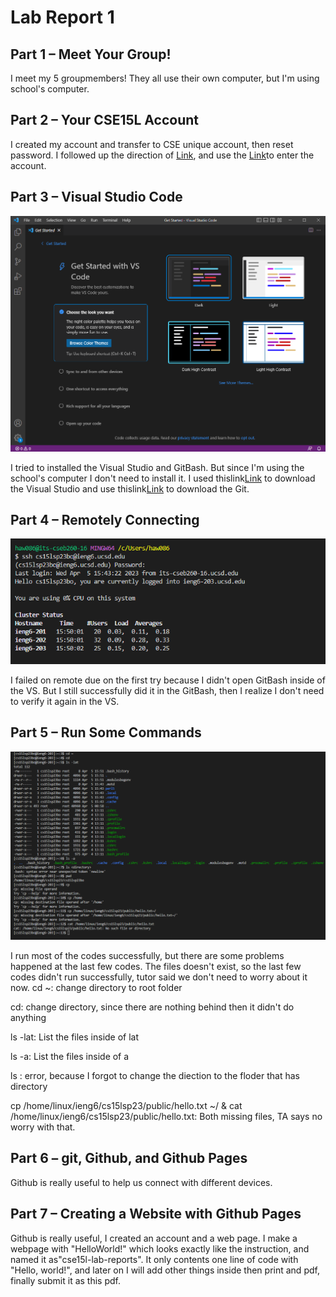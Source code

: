 # Lab Report 1

## Part 1 – Meet Your Group!

I meet my 5 groupmembers! They all use their own computer, but I'm using school's computer.

## Part 2 – Your CSE15L Account

I created my account and transfer to CSE unique account, then reset password. I followed up the direction of [Link](https://drive.google.com/file/d/17IDZn8Qq7Q0RkYMxdiIR0o6HJ3B5YqSW/view), and use the [Link](https://sdacs.ucsd.edu/~icc/index.php)to enter the account.

## Part 3 – Visual Studio Code

![Image](Capture.PNG)

I tried to installed the Visual Studio and GitBash. But since I'm using the school's computer I don't need to install it. I used thislink[Link](https://code.visualstudio.com/) to download the Visual Studio and use thislink[Link](https://gitforwindows.org/) to download the Git.

## Part 4 – Remotely Connecting

![Image](remote.PNG)

I failed on remote due on the first try because I didn't open GitBash inside of the VS. But I still successfully did it in the GitBash, then I realize I don't need to verify it again in the VS.

## Part 5 – Run Some Commands

![Image](Code.PNG)

I run most of the codes successfully, but there are some problems happened at the last few codes. The files doesn't exist, so the last few codes didn't run successfully, tutor said we don't need to worry about it now.
  cd ~: change directory to root folder
  
  cd: change directory, since there are nothing behind then it didn't do anything
  
  ls -lat: List the files inside of lat
  
  ls -a: List the files inside of a
  
  ls <directory>: error, because I forgot to change the diection to the floder that has directory
  
  cp /home/linux/ieng6/cs15lsp23/public/hello.txt ~/ &
  cat /home/linux/ieng6/cs15lsp23/public/hello.txt: Both missing files, TA says no worry with that.

## Part 6 – git, Github, and Github Pages

Github is really useful to help us connect with different devices.
  
## Part 7 – Creating a Website with Github Pages

Github is really useful, I created an account and a web page. I make a webpage with "HelloWorld!" which looks exactly like the instruction, and named it as"cse15l-lab-reports". It only contents one line of code with "Hello, world!", and later on I will add other things inside then print and pdf, finally submit it as this pdf.
